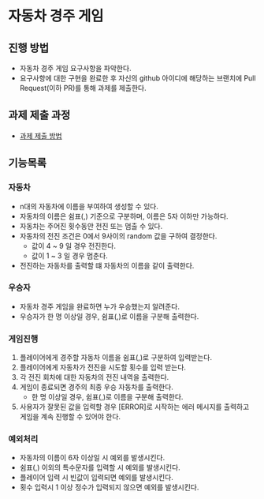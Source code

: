 # 자동차 경주 게임

## 진행 방법

* 자동차 경주 게임 요구사항을 파악한다.
* 요구사항에 대한 구현을 완료한 후 자신의 github 아이디에 해당하는 브랜치에 Pull Request(이하 PR)를 통해 과제를 제출한다.

## 과제 제출 과정

* [과제 제출 방법](https://github.com/next-step/nextstep-docs/tree/master/precourse)

## 기능목록

### 자동차

* n대의 자동차에 이름을 부여하여 생성할 수 있다.
* 자동차의 이름은 쉼표(,) 기준으로 구분하며, 이름은 5자 이하만 가능하다.
* 자동차는 주어진 횟수동안 전진 또는 멈출 수 있다.
* 자동차의 전진 조건은 0에서 9사이의 random 값을 구하여 결정한다.
    - 값이 4 ~ 9 일 경우 전진한다.
    - 값이 1 ~ 3 일 경우 멈춘다.
* 전진하는 자동차를 출력할 떄 자동차의 이름을 같이 출력한다.

### 우승자

* 자동차 경주 게임을 완료하면 누가 우승했는지 알려준다.
* 우승자가 한 명 이상일 경우, 쉼표(,)로 이름을 구분해 출력한다.

### 게임진행

1. 플레이어에게 경주할 자동차 이름을 쉼표(,)로 구분하여 입력받는다.
2. 플레이어에게 자동차가 전진을 시도할 횟수를 입력 받는다.
3. 각 전진 회차에 대한 자동차의 전진 내역을 출력한다.
4. 게임이 종료되면 경주의 최종 우승 자동차를 출력한다.
    - 한 명 이상일 경우, 쉼표(,)로 이름을 구분해 출력한다.
5. 사용자가 잘못된 값을 입력할 경우 [ERROR]로 시작하는 에러 메시지를 출력하고 게임을 계속 진행할 수 있어야 한다.

### 예외처리

* 자동차의 이름이 6자 이상일 시 예외를 발생시킨다.
* 쉼표(,) 이외의 특수문자를 입력할 시 예외를 발생시킨다.
* 플레이어 입력 시 빈값이 입력되면 예외를 발생시킨다.
* 횟수 입력시 1 이상 정수가 입력되지 않으면 예외를 발생시킨다.
